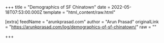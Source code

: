 
+++
title = "Demographics of SF Chinatown"
date = 2022-05-18T07:53:00.000Z
template = "html_content/raw.html"

[extra]
feedName = "arunkprasad.com"
author = "Arun Prasad"
originalLink = "https://arunkprasad.com/log/demographics-of-sf-chinatown/"
raw = ""

+++

